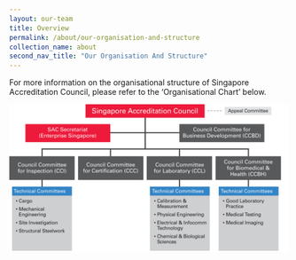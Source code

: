 ```yaml
---
layout: our-team
title: Overview
permalink: /about/our-organisation-and-structure
collection_name: about
second_nav_title: "Our Organisation And Structure"
---
```


For more information on the organisational structure of Singapore Accreditation Council, please refer to the ‘Organisational Chart’ below.

![Organisation Chart](/images/SAC_Org_Chart_August2018.png)
